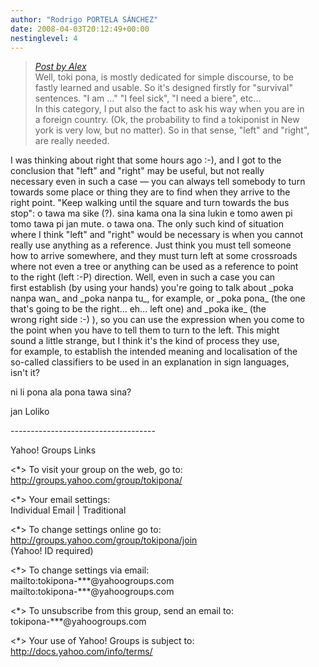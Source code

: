 ```yaml
---
author: "Rodrigo PORTELA SÁNCHEZ"
date: 2008-04-03T20:12:49+00:00
nestinglevel: 4
---
```

> [_Post by Alex_](/US85m766/how-to-say-left-and-right.2#post22)  
> Well, toki pona, is mostly dedicated for simple discourse, to be  
> fastly learned and usable. So it's designed firstly for "survival"  
> sentences. "I am ..." "I feel sick", "I need a biere", etc...  
> In this category, I put also the fact to ask his way when you are in  
> a foreign country. (Ok, the probability to find a tokiponist in New  
> york is very low, but no matter). So in that sense, "left" and "right",  
> are really needed.  
> 

I was thinking about right that some hours ago :-), and I got to the  
conclusion that "left" and "right" may be useful, but not really  
necessary even in such a case — you can always tell somebody to turn  
towards some place or thing they are to find when they arrive to the  
right point. "Keep walking until the square and turn towards the bus  
stop": o tawa ma sike (?). sina kama ona la sina lukin e tomo awen pi  
tomo tawa pi jan mute. o tawa ona. The only such kind of situation  
where I think "left" and "right" would be necessary is when you cannot  
really use anything as a reference. Just think you must tell someone  
how to arrive somewhere, and they must turn left at some crossroads  
where not even a tree or anything can be used as a reference to point  
to the right (left :-P) direction. Well, even in such a case you can  
first establish (by using your hands) you're going to talk about \_poka  
nanpa wan\_ and \_poka nanpa tu\_, for example, or \_poka pona\_ (the one  
that's going to be the right... eh... left one) and \_poka ike\_ (the  
wrong right side :-) ), so you can use the expression when you come to  
the point when you have to tell them to turn to the left. This might  
sound a little strange, but I think it's the kind of process they use,  
for example, to establish the intended meaning and localisation of the  
so-called classifiers to be used in an explanation in sign languages,  
isn't it?  
  
ni li pona ala pona tawa sina?  
  
jan Loliko  
  
\------------------------------------  
  
Yahoo! Groups Links  
  
<\*> To visit your group on the web, go to:  
http://groups.yahoo.com/group/tokipona/  
  
<\*> Your email settings:  
Individual Email | Traditional  
  
<\*> To change settings online go to:  
http://groups.yahoo.com/group/tokipona/join  
(Yahoo! ID required)  
  
<\*> To change settings via email:  
mailto:tokipona-\*\*\*@yahoogroups.com  
mailto:tokipona-\*\*\*@yahoogroups.com  
  
<\*> To unsubscribe from this group, send an email to:  
tokipona-\*\*\*@yahoogroups.com  
  
<\*> Your use of Yahoo! Groups is subject to:  
http://docs.yahoo.com/info/terms/